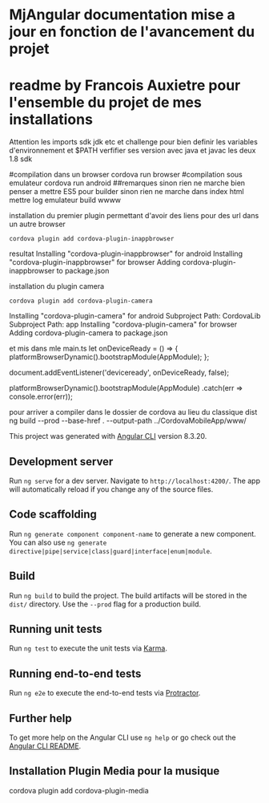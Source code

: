 # MjAngular documentation mise a jour en fonction de l'avancement du projet
# readme by Francois Auxietre pour l'ensemble du projet de mes installations
Attention les imports sdk jdk etc et challenge pour bien definir les variables d'environnement et $PATH
verfifier ses version avec java et javac les deux 1.8 sdk

#compilation dans un browser
cordova run browser
#compilation sous emulateur
cordova run android 
##remarques sinon rien ne marche
bien penser a mettre ES5 pour builder sinon rien ne marche
dans index html mettre   <script type="text/javascript" src="cordova.js"></script>
log emulateur 
build wwww


installation du premier plugin permettant d'avoir des liens pour des url dans un autre browser
<pre><code>cordova plugin add cordova-plugin-inappbrowser</code></pre>
resultat
Installing "cordova-plugin-inappbrowser" for android
Installing "cordova-plugin-inappbrowser" for browser
Adding cordova-plugin-inappbrowser to package.json

installation du plugin camera
<pre><code>cordova plugin add cordova-plugin-camera</code></pre>


Installing "cordova-plugin-camera" for android
Subproject Path: CordovaLib
Subproject Path: app
Installing "cordova-plugin-camera" for browser
Adding cordova-plugin-camera to package.json

et mis dans mle main.ts 
let onDeviceReady = () => {
  platformBrowserDynamic().bootstrapModule(AppModule);
};

document.addEventListener('deviceready', onDeviceReady, false);

platformBrowserDynamic().bootstrapModule(AppModule)
  .catch(err => console.error(err));

pour arriver a compiler dans le dossier de cordova au lieu du classique dist
ng build --prod --base-href . --output-path ../CordovaMobileApp/www/


This project was generated with [Angular CLI](https://github.com/angular/angular-cli) version 8.3.20.

## Development server

Run `ng serve` for a dev server. Navigate to `http://localhost:4200/`. The app will automatically reload if you change any of the source files.

## Code scaffolding

Run `ng generate component component-name` to generate a new component. You can also use `ng generate directive|pipe|service|class|guard|interface|enum|module`.

## Build

Run `ng build` to build the project. The build artifacts will be stored in the `dist/` directory. Use the `--prod` flag for a production build.

## Running unit tests

Run `ng test` to execute the unit tests via [Karma](https://karma-runner.github.io).

## Running end-to-end tests

Run `ng e2e` to execute the end-to-end tests via [Protractor](http://www.protractortest.org/).

## Further help

To get more help on the Angular CLI use `ng help` or go check out the [Angular CLI README](https://github.com/angular/angular-cli/blob/master/README.md).

## Installation Plugin Media pour la musique

cordova plugin add cordova-plugin-media

